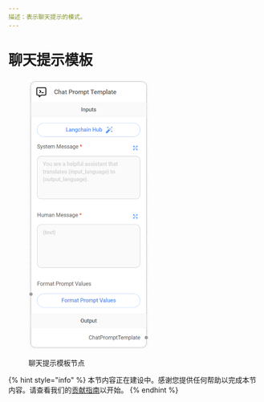 ```yaml
---
描述：表示聊天提示的模式。
---
```


# 聊天提示模板

<figure><img src="../../../.gitbook/assets/image (14) (1) (1).png" alt="" width="239"><figcaption><p>聊天提示模板节点</p></figcaption></figure>

{% hint style="info" %}
本节内容正在建设中。感谢您提供任何帮助以完成本节内容。请查看我们的[贡献指南](../../../contributing/)以开始。
{% endhint %}
